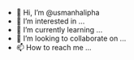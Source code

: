 - 👋 Hi, I’m @usmanhalipha
- 👀 I’m interested in ...
- 🌱 I’m currently learning ...
- 💞️ I’m looking to collaborate on ...
- 📫 How to reach me ...

<!---
usmanhalipha/usmanhalipha is a ✨ special ✨ repository because its `README.md` (this file) appears on your GitHub profile.
You can click the Preview link to take a look at your changes.
--->
